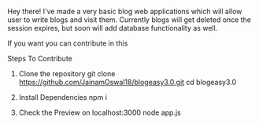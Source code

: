 Hey there!
I've made a very basic blog web applications which will allow user to write blogs and visit them.
Currently blogs will get deleted once the session expires, but soon will add database functionality as well.

If you want you can contribute in this 

Steps To Contribute 
1. Clone the repository
    git clone https://github.com/JainamOswal18/blogeasy3.0.git
    cd blogeasy3.0

2. Install Dependencies
    npm i

3. Check the Preview on localhost:3000
    node app.js